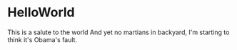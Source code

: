 # HelloWorld
This is a salute to the world
And yet no martians in backyard, I'm starting to think it's Obama's fault.
